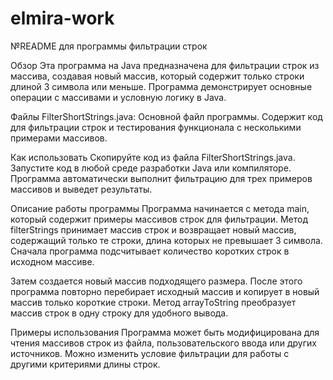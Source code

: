 # elmira-work

№README для программы фильтрации строк

Обзор
Эта программа на Java предназначена для фильтрации строк из массива, создавая новый массив, который содержит только строки длиной 3 символа или меньше. Программа демонстрирует основные операции с массивами и условную логику в Java.

Файлы
FilterShortStrings.java: Основной файл программы. Содержит код для фильтрации строк и тестирования функционала с несколькими примерами массивов.

Как использовать
Скопируйте код из файла FilterShortStrings.java.
Запустите код в любой среде разработки Java или компиляторе.
Программа автоматически выполнит фильтрацию для трех примеров массивов и выведет результаты.

Описание работы программы
Программа начинается с метода main, который содержит примеры массивов строк для фильтрации.
Метод filterStrings принимает массив строк и возвращает новый массив, содержащий только те строки, длина которых не превышает 3 символа.
Сначала программа подсчитывает количество коротких строк в исходном массиве.

Затем создается новый массив подходящего размера.
После этого программа повторно перебирает исходный массив и копирует в новый массив только короткие строки.
Метод arrayToString преобразует массив строк в одну строку для удобного вывода.


Примеры использования
Программа может быть модифицирована для чтения массивов строк из файла, пользовательского ввода или других источников.
Можно изменить условие фильтрации для работы с другими критериями длины строк.
